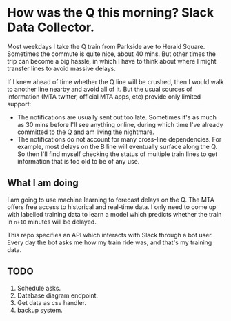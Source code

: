 # How was the Q this morning? Slack Data Collector.

Most weekdays I take the Q train from Parkside ave to Herald Square. Sometimes
the commute is quite nice, about 40 mins. But other times the trip can become
a big hassle, in which I have to think about where I might transfer lines to
avoid massive delays.

If I knew ahead of time whether the Q line will be crushed, then I would walk
to another line nearby and avoid all of it. But the usual sources of
information (MTA twitter, official MTA apps, etc) provide only limited support:

- The notifications are usually sent out too late. Sometimes it's as much as 30
mins before I'll see anything online, during which time I've already committed
to the Q and am living the nightmare.
- The notifications do not account for many cross-line dependencies. For
example, most delays on the B line will eventually surface along the Q. So
then I'll find myself checking the status of multiple train lines to get
information that is too old to be of any use.

## What I am doing

I am going to use machine learning to forecast delays on the Q. The MTA offers
free access to historical and real-time data. I only need to come up with
labelled training data to learn a model which predicts whether the train in
`n+10` minutes will be delayed.

This repo specifies an API which interacts with Slack through a bot user. Every
day the bot asks me how my train ride was, and that's my training data.


## TODO

1. Schedule asks.
2. Database diagram endpoint.
3. Get data as csv handler.
4. backup system.
